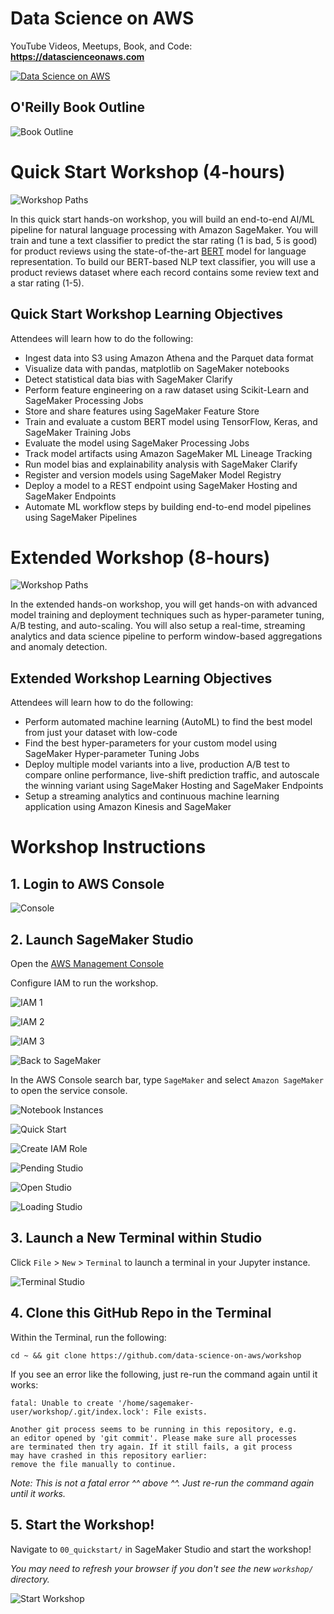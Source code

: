 # Data Science on AWS
YouTube Videos, Meetups, Book, and Code:  **https://datascienceonaws.com**

[![Data Science on AWS](img/data-science-on-aws-book.png)](https://www.amazon.com/Data-Science-AWS-End-End/dp/1492079391/)

## O'Reilly Book Outline
![Book Outline](img/outline.png)

# Quick Start Workshop (4-hours)
![Workshop Paths](img/workshop_paths1.png)

In this quick start hands-on workshop, you will build an end-to-end AI/ML pipeline for natural language processing with Amazon SageMaker.  You will train and tune a text classifier to predict the star rating (1 is bad, 5 is good) for product reviews using the state-of-the-art [BERT](https://arxiv.org/abs/1810.04805) model for language representation.  To build our BERT-based NLP text classifier, you will use a product reviews dataset where each record contains some review text and a star rating (1-5).

## Quick Start Workshop Learning Objectives
Attendees will learn how to do the following:
* Ingest data into S3 using Amazon Athena and the Parquet data format
* Visualize data with pandas, matplotlib on SageMaker notebooks
* Detect statistical data bias with SageMaker Clarify
* Perform feature engineering on a raw dataset using Scikit-Learn and SageMaker Processing Jobs
* Store and share features using SageMaker Feature Store
* Train and evaluate a custom BERT model using TensorFlow, Keras, and SageMaker Training Jobs
* Evaluate the model using SageMaker Processing Jobs
* Track model artifacts using Amazon SageMaker ML Lineage Tracking
* Run model bias and explainability analysis with SageMaker Clarify
* Register and version models using SageMaker Model Registry
* Deploy a model to a REST endpoint using SageMaker Hosting and SageMaker Endpoints
* Automate ML workflow steps by building end-to-end model pipelines using SageMaker Pipelines

# Extended Workshop (8-hours)
![Workshop Paths](img/workshop_paths2.png)

In the extended hands-on workshop, you will get hands-on with advanced model training and deployment techniques such as hyper-parameter tuning, A/B testing, and auto-scaling.  You will also setup a real-time, streaming analytics and data science pipeline to perform window-based aggregations and anomaly detection.

## Extended Workshop Learning Objectives
Attendees will learn how to do the following:
* Perform automated machine learning (AutoML) to find the best model from just your dataset with low-code
* Find the best hyper-parameters for your custom model using SageMaker Hyper-parameter Tuning Jobs
* Deploy multiple model variants into a live, production A/B test to compare online performance, live-shift prediction traffic, and autoscale the winning variant using SageMaker Hosting and SageMaker Endpoints
* Setup a streaming analytics and continuous machine learning application using Amazon Kinesis and SageMaker

# Workshop Instructions

## 1. Login to AWS Console

![Console](img/aws_console.png)

## 2. Launch SageMaker Studio

Open the [AWS Management Console](https://console.aws.amazon.com/console/home)

Configure IAM to run the workshop.

![IAM 1](img/sagemaker-iam-1.png)

![IAM 2](img/sagemaker-iam-2.png)

![IAM 3](img/sagemaker-iam-3.png)

![Back to SageMaker](img/alt_back_to_sagemaker_8.png)

In the AWS Console search bar, type `SageMaker` and select `Amazon SageMaker` to open the service console.

![Notebook Instances](img/stu_notebook_instances_9.png)

![Quick Start](img/sm-quickstart.png)

![Create IAM Role](img/sm-create-iam-role-s3.png)

![Pending Studio](img/studio_pending.png)

![Open Studio](img/studio_open.png)

![Loading Studio](img/studio_loading.png)

## 3. Launch a New Terminal within Studio

Click `File` > `New` > `Terminal` to launch a terminal in your Jupyter instance.

![Terminal Studio](img/studio_terminal.png)

## 4. Clone this GitHub Repo in the Terminal

Within the Terminal, run the following:

```
cd ~ && git clone https://github.com/data-science-on-aws/workshop
```

If you see an error like the following, just re-run the command again until it works:
```
fatal: Unable to create '/home/sagemaker-user/workshop/.git/index.lock': File exists.

Another git process seems to be running in this repository, e.g.
an editor opened by 'git commit'. Please make sure all processes
are terminated then try again. If it still fails, a git process
may have crashed in this repository earlier:
remove the file manually to continue.
```
_Note:  This is not a fatal error ^^ above ^^.  Just re-run the command again until it works._

## 5. Start the Workshop!

Navigate to `00_quickstart/` in SageMaker Studio and start the workshop!

_You may need to refresh your browser if you don't see the new `workshop/` directory._

![Start Workshop](img/studio_start_workshop.png)
